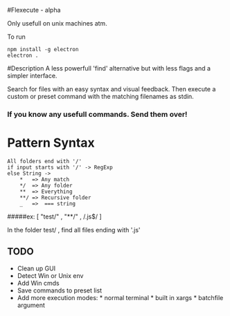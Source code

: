 

#Flexecute - alpha


Only usefull on unix machines atm.

To run 

	npm install -g electron 
	electron . 

#Description
A less powerfull 'find' alternative but with less flags and a simpler interface. 

Search for files with an easy syntax and visual feedback.
Then execute a custom or preset command with the matching filenames as stdin.


### If you know any usefull commands. Send them over!

# Pattern Syntax

    All folders end with '/'  
    if input starts with '/' -> RegExp 
    else String -> 
        *   => Any match 
        */  => Any folder
        **  => Everything 
        **/ => Recursive folder 
        _   =>  === string

#####ex:
	[ "test/" , "**/" , /\.js$/ ]  
	
In the folder test/ , find all files ending with '.js' 



## TODO 
* Clean up GUI
* Detect Win or Unix env 
* Add Win cmds
* Save commands to preset list 
* Add more execution modes:
       * normal terminal
       * built in xargs
       * batchfile argument


